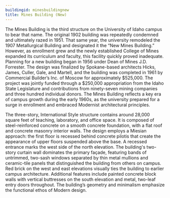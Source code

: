 ```yaml
---
buildingid: minesbuildingnew
title: Mines Building (New)
---
```


The Mines Building is the third structure on the University of Idaho campus to bear that name. The original 1902 building was repeatedly condemned and ultimately razed in 1951. That same year, the university remodeled the 1907 Metallurgical Building and designated it the “New Mines Building.” However, as enrollment grew and the newly established College of Mines expanded its curriculum and faculty, this facility quickly proved inadequate. Planning for a new building began in 1956 under Dean of Mines J.D. Forrester. The design was finalized by Spokane-based architects Hicks, James, Culler, Gale, and Martell, and the building was completed in 1961 by Commercial Builder’s Inc. of Moscow for approximately $525,000. The project was jointly funded through a $250,000 appropriation from the Idaho State Legislature and contributions from ninety-seven mining companies and three hundred individual donors. The Mines Building reflects a key era of campus growth during the early 1960s, as the university prepared for a surge in enrollment and embraced Modernist architectural principles.

The three-story, International Style structure contains around 28,000 square feet of teaching, laboratory, and office space. It is composed of steel-reinforced concrete on a smooth concrete foundation, with a flat roof and concrete masonry interior walls. The design employs a Miesian approach: the first floor is recessed behind concrete pilotis that create the appearance of upper floors suspended above the base. A recessed entrance marks the west side of the north elevation. The building's two-story curtain wall dominates the primary façade, featuring bands of untrimmed, two-sash windows separated by thin metal mullions and ceramic-tile panels that distinguished the building from others on campus. Red brick on the west and east elevations visually ties the building to earlier campus architecture. Additional features include painted concrete block walls with vertical buttresses on the south elevation and metal, two-leaf entry doors throughout. The building’s geometry and minimalism emphasize the functional ethos of Modern design.
